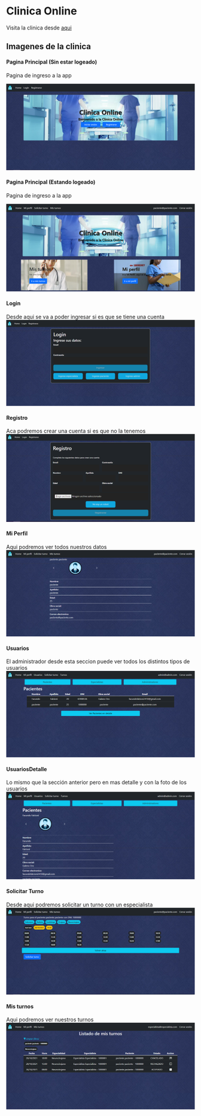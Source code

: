 # Clinica Online
Visita la clinica desde [aqui](https://falcioni-clinica-online.herokuapp.com)

## Imagenes de la clinica

#### Pagina Principal (Sin estar logeado)
Pagina de ingreso a la app

![IngresoSeccion](./src/assets/clinicaFotos/home.png?raw=true)

#### Pagina Principal (Estando logeado)
Pagina de ingreso a la app

![IngresoSeccionLogeado](./src/assets/clinicaFotos/homelogeado.png?raw=true)

#### Login
Desde aqui se va a poder ingresar si es que se tiene una cuenta  
![LoginSeccion](./src/assets/clinicaFotos/login.png?raw=true)

#### Registro
Aca podremos crear una cuenta si es que no la tenemos  
![RegistroSeccion](./src/assets/clinicaFotos/registro.png?raw=true)

#### Mi Perfil
Aqui podremos ver todos nuestros datos
![MiPerfilSeccion](./src/assets/clinicaFotos/miperfil.png?raw=true)

#### Usuarios
El administrador desde esta seccion puede ver todos los distintos tipos de usuarios
![UsuariosSeccion](./src/assets/clinicaFotos/usuarios.png?raw=true)

#### UsuariosDetalle
Lo mismo que la sección anterior pero en mas detalle y con la foto de los usuarios
![UsuariosDetalleSeccion](./src/assets/clinicaFotos/usuariosDetalle.png?raw=true)


#### Solicitar Turno
Desde aqui podremos solicitar un turno con un especialista
![SolicitarTurnoSeccion](./src/assets/clinicaFotos/solicitarTurno.png?raw=true)

#### Mis turnos
Aqui podremos ver nuestros turnos
![MisTurnosSeccion](./src/assets/clinicaFotos/misTurnos.png?raw=true)
